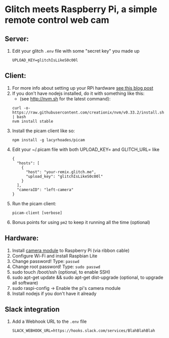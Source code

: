 Glitch meets Raspberry Pi, a simple remote control web cam
=========================

## Server:

1. Edit your glitch `.env` file with some "secret key" you made up
    ````
    UPLOAD_KEY=glitchIsLikeS0c00l
    ````

## Client:

1. For more info about setting up your RPi hardware [see this blog post](https://subspec.glitch.me/getting-started-with-raspberry-pi/)
1. If you don't have nodejs installed, do it with something like this:
    * (see http://nvm.sh for the latest command):
    ````
    curl -o- https://raw.githubusercontent.com/creationix/nvm/v0.33.2/install.sh | bash
    nvm install stable
    ````
1. Install the picam client like so:
    ````
    npm install -g lacyrhoades/picam
    ````
1. Edit your ~/.picam file with both UPLOAD_KEY= and GLITCH_URL= like
    ````
    {
      "hosts": [
        {
          "host": "your-remix.glitch.me",
          "upload_key": "glitchIsLikeS0c00l"
        }
      ],
      "cameraID": "left-camera"
    }
    ````
1. Run the picam client:
    ````
    picam-client [verbose]
    ````
1. Bonus points for using `pm2` to keep it running all the time (optional)

## Hardware:

1. Install [camera module](https://www.raspberrypi.org/products/camera-module-v2/)  to Raspberry Pi (via ribbon cable)
1. Configure Wi-Fi and install Raspbian Lite
1. Change password! Type: `passwd`
1. Change root password! Type: `sudo passwd`
1. sudo touch /boot/ssh (optional, to enable SSH)
1. sudo apt-get update && sudo apt-get dist-upgrade (optional, to upgrade all software)
1. sudo raspi-config -> Enable the pi's camera module
1. Install nodejs if you don't have it already

## Slack integration

1. Add a Webhook URL to the `.env` file
    ````
    SLACK_WEBHOOK_URL=https://hooks.slack.com/services/BlahBlahBlah
    ````

